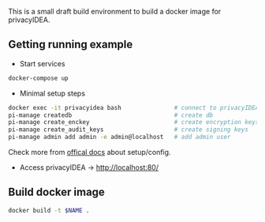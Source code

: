 This is a small draft build environment to build a docker image for privacyIDEA.

## Getting running example

 * Start services

```bash
docker-compose up
```

 * Minimal setup steps

```bash
docker exec -it privacyidea bash               # connect to privacyIDEA docker container
pi-manage createdb                             # create db
pi-manage create_enckey                        # create encryption keys
pi-manage create_audit_keys                    # create signing keys
pi-manage admin add admin -e admin@localhost   # add admin user
```

Check more from [offical docs](https://privacyidea.readthedocs.io/en/latest/) about setup/config.

 * Access privacyIDEA -> [http://localhost:80/](http://localhost:80/)

## Build docker image

```bash
docker build -t $NAME .
```

